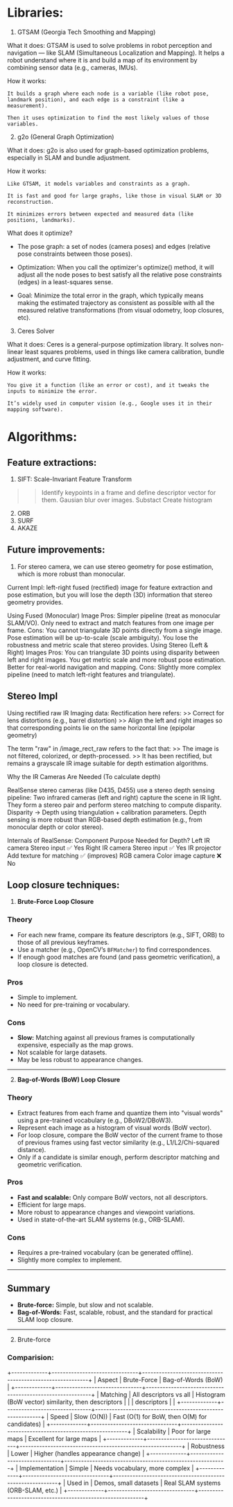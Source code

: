 # Libraries:

1. GTSAM (Georgia Tech Smoothing and Mapping)

What it does:
GTSAM is used to solve problems in robot perception and navigation — like SLAM (Simultaneous Localization and Mapping).
It helps a robot understand where it is and build a map of its environment by combining sensor data (e.g., cameras, IMUs).

How it works:

    It builds a graph where each node is a variable (like robot pose, landmark position), and each edge is a constraint (like a measurement).

    Then it uses optimization to find the most likely values of those variables.

2. g2o (General Graph Optimization)

What it does:
g2o is also used for graph-based optimization problems, especially in SLAM and bundle adjustment.

How it works:

    Like GTSAM, it models variables and constraints as a graph.

    It is fast and good for large graphs, like those in visual SLAM or 3D reconstruction.

    It minimizes errors between expected and measured data (like positions, landmarks).

What does it optimize?
- The pose graph: a set of nodes (camera poses) and edges (relative pose constraints between those poses).

- Optimization: When you call the optimizer's optimize() method, it will adjust all the node poses to best satisfy all the relative pose constraints (edges) in a least-squares sense.

- Goal: Minimize the total error in the graph, which typically means making the estimated trajectory as consistent as possible with all the measured relative transformations (from visual odometry, loop closures, etc).


3. Ceres Solver

What it does:
Ceres is a general-purpose optimization library.
It solves non-linear least squares problems, used in things like camera calibration, bundle adjustment, and curve fitting.

How it works:

    You give it a function (like an error or cost), and it tweaks the inputs to minimize the error.

    It’s widely used in computer vision (e.g., Google uses it in their mapping software).


# Algorithms:

## Feature extractions: 

1. SIFT: Scale-Invariant Feature Transform
>> Identify keypoints in a frame and define descriptor vector for them.
>> Gausian blur over images.
>> Substact
>> Create histogram


2. ORB
3. SURF
4. AKAZE





## Future improvements:


1. For stereo camera, we can use stereo geometry for pose estimation, which is more robust than monocular.

Current Impl: left-right fused (rectified) image for feature extraction and pose estimation, but you will lose the depth (3D) information that stereo geometry provides. 

Using Fused (Monocular) Image
    Pros:
    Simpler pipeline (treat as monocular SLAM/VO).
    Only need to extract and match features from one image per frame.
    Cons:
    You cannot triangulate 3D points directly from a single image.
    Pose estimation will be up-to-scale (scale ambiguity).
    You lose the robustness and metric scale that stereo provides.
Using Stereo (Left & Right) Images
    Pros:
    You can triangulate 3D points using disparity between left and right images.
    You get metric scale and more robust pose estimation.
    Better for real-world navigation and mapping.
    Cons:
    Slightly more complex pipeline (need to match left-right features and triangulate).



## Stereo Impl

Using rectified raw IR Imaging data:
Rectification here refers:
    >> Correct for lens distortions (e.g., barrel distortion)
    >> Align the left and right images so that corresponding points lie on the same     horizontal line (epipolar geometry)

The term "raw" in /image_rect_raw refers to the fact that:
    >> The image is not filtered, colorized, or depth-processed.
    >> It has been rectified, but remains a grayscale IR image suitable for depth estimation algorithms.

Why the IR Cameras Are Needed (To calculate depth)

RealSense stereo cameras (like D435, D455) use a stereo depth sensing pipeline:
    Two infrared cameras (left and right) capture the scene in IR light.
    They form a stereo pair and perform stereo matching to compute disparity.
    Disparity → Depth using triangulation + calibration parameters.
    Depth sensing is more robust than RGB-based depth estimation (e.g., from monocular depth or color stereo).

Internals of RealSense:
Component	Purpose	Needed for Depth?
Left IR camera	Stereo input	✅ Yes
Right IR camera	Stereo input	✅ Yes
IR projector	Add texture for matching	✅ (improves)
RGB camera	Color image capture	❌ No

## Loop closure techniques:

1. **Brute-Force Loop Closure**

### **Theory**
- For each new frame, compare its feature descriptors (e.g., SIFT, ORB) to those of all previous keyframes.
- Use a matcher (e.g., OpenCV’s `BFMatcher`) to find correspondences.
- If enough good matches are found (and pass geometric verification), a loop closure is detected.

### **Pros**
- Simple to implement.
- No need for pre-training or vocabulary.

### **Cons**
- **Slow:** Matching against all previous frames is computationally expensive, especially as the map grows.
- Not scalable for large datasets.
- May be less robust to appearance changes.

---

2. **Bag-of-Words (BoW) Loop Closure**


### **Theory**
- Extract features from each frame and quantize them into "visual words" using a pre-trained vocabulary (e.g., DBoW2/DBoW3).
- Represent each image as a histogram of visual words (BoW vector).
- For loop closure, compare the BoW vector of the current frame to those of previous frames using fast vector similarity (e.g., L1/L2/Chi-squared distance).
- Only if a candidate is similar enough, perform descriptor matching and geometric verification.

### **Pros**
- **Fast and scalable:** Only compare BoW vectors, not all descriptors.
- Efficient for large maps.
- More robust to appearance changes and viewpoint variations.
- Used in state-of-the-art SLAM systems (e.g., ORB-SLAM).

### **Cons**
- Requires a pre-trained vocabulary (can be generated offline).
- Slightly more complex to implement.

---

## **Summary**
- **Brute-force:** Simple, but slow and not scalable.
- **Bag-of-Words:** Fast, scalable, robust, and the standard for practical SLAM loop closure.

---

2. Brute-force


### Comparision:

+-------------+-------------------------------+----------------------------------------------------------+
| Aspect      | Brute-Force                   | Bag-of-Words (BoW)                                       |
+-------------+-------------------------------+----------------------------------------------------------+
| Matching    | All descriptors vs all        | Histogram (BoW vector) similarity, then descriptors      |
|             | descriptors                   |                                                          |
+-------------+-------------------------------+----------------------------------------------------------+
| Speed       | Slow (O(N))                   | Fast (O(1) for BoW, then O(M) for candidates)            |
+-------------+-------------------------------+----------------------------------------------------------+
| Scalability | Poor for large maps           | Excellent for large maps                                 |
+-------------+-------------------------------+----------------------------------------------------------+
| Robustness  | Lower                         | Higher (handles appearance change)                       |
+-------------+-------------------------------+----------------------------------------------------------+
| Implementation | Simple                     | Needs vocabulary, more complex                           |
+-------------+-------------------------------+----------------------------------------------------------+
| Used in     | Demos, small datasets         | Real SLAM systems (ORB-SLAM, etc.)                       |
+-------------+-------------------------------+----------------------------------------------------------+

